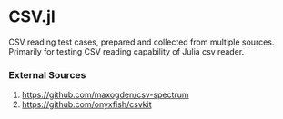 CSV.jl
======

CSV reading test cases, prepared and collected from multiple sources.
Primarily for testing CSV reading capability of Julia csv reader.

### External Sources
1. https://github.com/maxogden/csv-spectrum
2. https://github.com/onyxfish/csvkit

